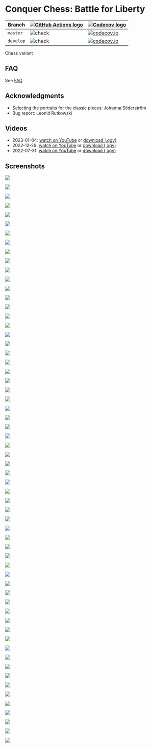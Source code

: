 # Conquer Chess: Battle for Liberty

Branch     |[![GitHub Actions logo](images/GitHubActions.png)](https://github.com/richelbilderbeek/conquer_chess/actions) |[![Codecov logo](images/Codecov.png)](https://www.codecov.io)
-----------|--------------------------------------------------------------------------------------------------------------|------------------------------------------------------------------------------------------------------------------------------------------------------------------------------
`master`   |![check](https://github.com/richelbilderbeek/conquer_chess/workflows/check/badge.svg?branch=master)           |[![codecov.io](https://codecov.io/github/richelbilderbeek/conquer_chess/coverage.svg?branch=master)](https://codecov.io/github/richelbilderbeek/conquer_chess/branch/master)
`develop`  |![check](https://github.com/richelbilderbeek/conquer_chess/workflows/check/badge.svg?branch=develop)          |[![codecov.io](https://codecov.io/github/richelbilderbeek/conquer_chess/coverage.svg?branch=develop)](https://codecov.io/github/richelbilderbeek/conquer_chess/branch/develop)

Chess variant

## FAQ

See [FAQ](FAQ.md)

## Acknowledgments

 * Selecting the portraits for the classic pieces: Johanna Söderström
 * Bug report: Leonid Rutkowski

## Videos

 * 2023-01-04: [watch on YouTube](https://youtu.be/7ejkr9AAQRs) or [download (.ogv)](https://richelbilderbeek.nl/conquer_chess_20230104.ogv) 
 * 2022-12-29: [watch on YouTube](https://youtu.be/azkFdfcwZBU) or [download (.ogv)](https://richelbilderbeek.nl/conquer_chess_20221239.ogv) 
 * 2022-07-31: [watch on YouTube](https://youtu.be/Y2m_hyusuPc) or [download (.ogv)](https://richelbilderbeek.nl/conquer_chess_20220731.ogv) 

## Screenshots

![](screenshots/20230106_1.png)

![](screenshots/20230105_4.png)

![](screenshots/20230105_3.png)

![](screenshots/20230105_2.png)

![](screenshots/20230105_1.png)

![](screenshots/20230104_1.png)

![](screenshots/20230103_4.png)

![](screenshots/20230103_3.png)

![](screenshots/20230103_2.png)

![](screenshots/20230103_1.png)

![](screenshots/20230101_1.png)

![](screenshots/20221231_1.png)

![](screenshots/20221224_1.png)

![](screenshots/20220816_1.png)

![](screenshots/20220812_1.png)

![](screenshots/20220811_4.png)

![](screenshots/20220811_3.png)

![](screenshots/20220811_2.png)

![](screenshots/20220811_1.png)

![](screenshots/20220808_1.png)

![](screenshots/20220807_1.png)

![](screenshots/20220804_1.png)

![](screenshots/20220802_1.png)

![](screenshots/20220801_4.png)

![](screenshots/20220801_3.png)

![](screenshots/20220801_2.png)

![](screenshots/20220801_1.png)

![](screenshots/20220729_2.png)

![](screenshots/20220729_1.png)

![](screenshots/20220728_2.png)

![](screenshots/20220728_1.png)

![](screenshots/20220727_3.png)

![](screenshots/20220727_2.png)

![](screenshots/20220727_1.png)

![](screenshots/20220724_2.png)

![](screenshots/20220724_1.png)

![](screenshots/20220721_2.png)

![](screenshots/20220721_1.png)

![](screenshots/20220720_1.png)

![](screenshots/20220718_3.png)

![](screenshots/20220718_2.png)

![](screenshots/20220718_1.png)

![](screenshots/20220717_1.png)

![](screenshots/20220716_1.png)

![](screenshots/20220715_1.png)

![](screenshots/20220714_4.png)

![](screenshots/20220714_3.png)

![](screenshots/20220714_2.png)

![](screenshots/20220714_1.png)

![](screenshots/20220713_3.png)

![](screenshots/20220713_2.png)

![](screenshots/20220713_1.png)

![](screenshots/20220712_6.png)

![](screenshots/20220712_5.png)

![](screenshots/20220712_4.png)

![](screenshots/20220712_3.png)

![](screenshots/20220712_2.png)

![](screenshots/20220712_1.png)

![](screenshots/20220711_4.png)

![](screenshots/20220711_3.png)

![](screenshots/20220711_2.png)

![](screenshots/20220711_1.png)

